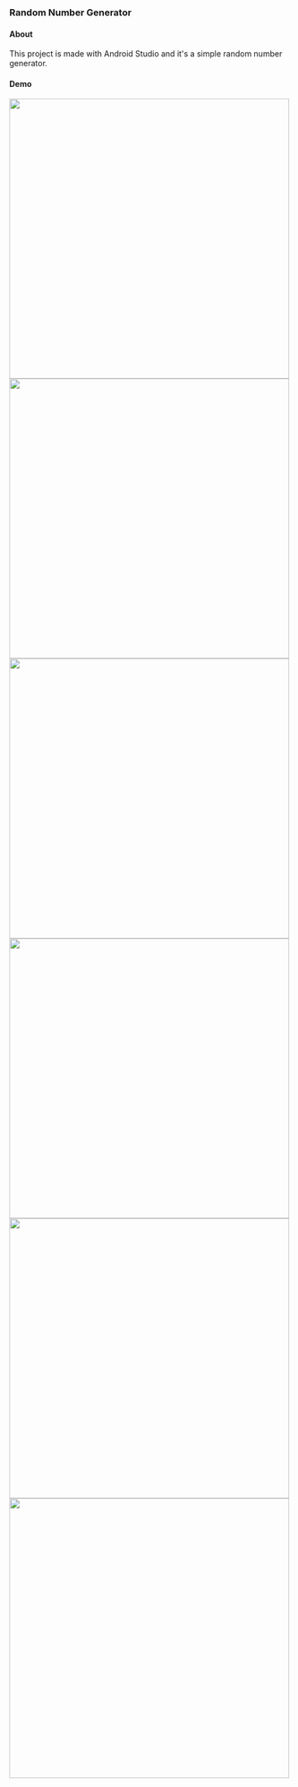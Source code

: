 ### Random Number Generator

#### About

This project is made with Android Studio and it's a simple random number generator.

#### Demo

<img src="github_imgs/01.png" width="500" />

<img src="github_imgs/02.png" width="500" />

<img src="github_imgs/03.png" width="500" />

<img src="github_imgs/04.png" width="500" />

<img src="github_imgs/05.png" width="500" />

<img src="github_imgs/06.png" width="500" />
